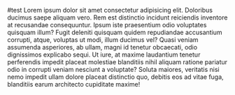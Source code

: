 #test
Lorem ipsum dolor sit amet consectetur adipisicing elit. Doloribus ducimus saepe aliquam vero. Rem est distinctio incidunt reiciendis inventore at recusandae consequuntur. Ipsum iste praesentium odio voluptates quisquam illum? Fugit deleniti quisquam quidem repudiandae accusantium corrupti, atque, voluptas ut modi, illum ducimus vel? Quasi veniam assumenda asperiores, ab ullam, magni id tenetur obcaecati, odio dignissimos explicabo sequi. Ut iure, at maxime laudantium tenetur perferendis impedit placeat molestiae blanditiis nihil aliquam ratione pariatur odio in corrupti veniam nesciunt a voluptate? Soluta maiores, veritatis nisi nemo impedit ullam dolore placeat distinctio quo, debitis eos ad vitae fuga, blanditiis earum architecto cupiditate maxime!
